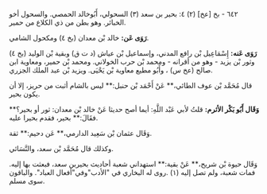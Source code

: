 ٦٤٢ - بخ [عخ] (٢) ٤: بحير بن سعد (٣) السحولي، أَبُوخالد الحمصي. والسحول أخو الخبائر. وهو بطن من ذي الكلاع من حمير.

**رَوَى عَن:** خالد بْن معدان (بخ ٤) ومكحول الشامي.

**رَوَى عَنه:** إِسْمَاعِيل بْن رافع المدني، وإسماعيل بْن عياش (د ت ق) وبقية بْن الوليد (بخ ٤) وثور بْن يزيد - وهو من أقرانه - ومحمد بْن حرب الخولاني. ومحمد بْن حمير، ومعاوية ابن صالح (عخ س) ، وأَبُو مطيع معاوية بْن يَحْيَى. ويزيد بْن عبد الملك الجزري.

قال مُحَمَّد بْن عوف الطائي،** عَنْ أَحْمَد بْن حنبل:** ليس بالشام أثبت من حريز، إلا أن يكون بحير.

**وَقَال أَبُو بَكْر الأثرم:** قلتُ لأبي عَبْد اللَّهِ: أيما أصح حديثا عَنْ خالد بْن معدان: ثور أو بحير؟** فقَالَ:** بحير، فقدم بحيرا عليه.

وَقَال عثمان بْن سَعِيد الدارمي،** عَن دحيم:** ثقة.

وكذلك قال مُحَمَّد بْن سعد، والنَّسَائي.

وَقَال حيوة بْن شريح،** عَنْ بقية:** استهداني شعبة أحاديث بحيربن سعد، فبعثت بها إليه. فمات شعبة، ولم تصل إليه (١) .روى له البخاري في "الأدب"وفي"أفعال العباد". والباقون سوى مسلم.